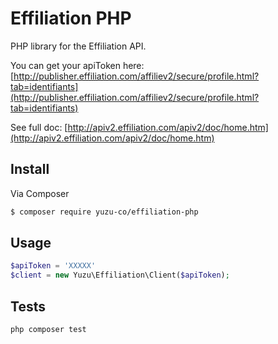 # Effiliation PHP

PHP library for the Effiliation API.

You can get your apiToken here: [http://publisher.effiliation.com/affiliev2/secure/profile.html?tab=identifiants](http://publisher.effiliation.com/affiliev2/secure/profile.html?tab=identifiants)

See full doc: [http://apiv2.effiliation.com/apiv2/doc/home.htm](http://apiv2.effiliation.com/apiv2/doc/home.htm)


## Install

Via Composer

``` bash
$ composer require yuzu-co/effiliation-php
```

## Usage

``` php
$apiToken = 'XXXXX'
$client = new Yuzu\Effiliation\Client($apiToken);
```

## Tests

```php
php composer test
```
